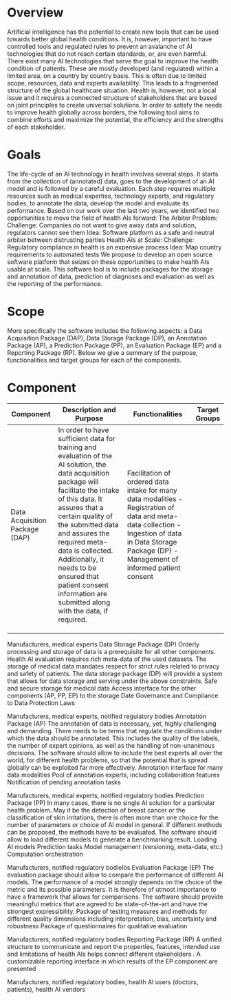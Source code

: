 # Overview
Artificial intelligence has the potential to create new tools that can be used towards better global health conditions. It is, however, important to have controlled tools and regulated rules to prevent an avalanche of AI technologies that do not reach certain standards, or, are even harmful.
There exist many AI technologies that serve the goal to improve the health condition of patients. These are mostly developed (and regulated) within a limited area, on a country by country basis. This is often due to limited scope, resources, data and experts availability. This leads to a fragmented structure of the global healthcare situation. Health is, however, not a local issue and it requires a connected structure of stakeholders that are based on joint principles to create universal solutions.
In order to satisfy the needs to improve health globally across borders, the following tool aims to combine efforts and maximize the potential, the efficiency and the strengths of each stakeholder.

# Goals
The life-cycle of an AI technology in health involves several steps. It starts from the collection of (annotated) data, goes to the development of an AI model and is followed by a careful evaluation. Each step requires multiple resources such as medical expertise, technology experts, and regulatory bodies, to annotate the data, develop the model and evaluate its performance. Based on our work over the last two years, we identified two opportunities to move the field of health AIs forward:
The Arbiter Problem: 
Challenge: Companies do not want to give away data and solution, regulators cannot see them
Idea: Software platform as a safe and neutral arbiter between distrusting parties
Health AIs at Scale: 
Challenge: Regulatory compliance in health is an expensive process
Idea: Map country requirements to automated tests
We propose to develop an open source software platform that seizes on these opportunities to make health AIs usable at scale. This software tool is to include packages for the storage and annotation of data, prediction of diagnoses and evaluation as well as the reporting of the performance.

# Scope
More specifically the software includes the following aspects: a Data Acquisition Package (DAP), Data Storage Package (DP), an Annotation Package (AP), a Prediction Package (PP), an Evaluation Package (EP) and a Reporting Package (RP). Below we give a summary of the purpose, functionalities and target groups for each of the components. 

# Component

| Component | Description and Purpose | Functionalities | Target Groups |
|--|--|--|--|
| Data Acquisition Package (DAP) | In order to have sufficient data for training and evaluation of the AI solution, the data acquisition package will facilitate the intake of this data. It assures that a certain quality of the submitted data and assures the required meta-data is collected. Additionally, it needs to be ensured that patient consent information are submitted along with the data, if required. | Facilitation of ordered data intake for many data modalities - Registration of data and meta-data collection - Ingestion of data in Data Storage Package (DP) - Management of informed patient consent |  |
|  |  |  |  |
|  |  |  |  |
|  |  |  |  |



Manufacturers, medical experts
Data Storage Package (DP)
Orderly processing and storage of data is a prerequisite for all other components. Health AI evaluation requires  rich meta-data of the used datasets. The storage of medical data mandates respect for strict rules related to privacy and safety of patients. The data storage package (DP) will provide a system that allows for data storage and serving under the above constraints.
Safe and secure storage for medical data
Access interface for the other components (AP, PP, EP) to the storage
Date Governance and Compliance to Data Protection Laws

Manufacturers, medical experts, notified regulatory bodies
Annotation Package (AP)
The annotation of data is necessary, yet, highly challenging and demanding. There needs to be terms that regulate the conditions under which the data should be annotated. This includes the quality of the labels, the number of expert opinions, as well as the handling of non-unanimous decisions. The software should allow to include the best experts all over the world, for different health problems, so that the potential that is spread globally can be exploited far more effectively.
Annotation interface for many data modalities
Pool of annotation experts, including collaboration features
Notification of pending annotation tasks

Manufacturers, medical experts, notified regulatory bodies
Prediction Package (PP)
In many cases, there is no single AI solution for a particular health problem. May it be the detection of breast cancer or the classification of skin irritations, there is often more than one choice for the number of parameters or choice of AI model in general. If different methods can be proposed, the methods have to be evaluated. The software should allow to load different models to generate a benchmarking result.
Loading AI models
Prediction tasks
Model management (versioning, meta-data, etc.)
Computation orchestration

Manufacturers, notified regulatory bodielös
Evaluation Package (EP)
The evaluation package should allow to compare the performance of different AI models. The performance of a model strongly depends on the choice of the metric and its possible parameters. It is therefore of utmost importance to have a framework that allows for comparisons. The software should provide meaningful metrics that are agreed to be state-of-the-art and have the strongest expressibility.
Package of testing measures and methods for different quality dimensions including interpretation, bias, uncertainty and robustness
Package of questionnaires for qualitative evaluation

Manufacturers, notified regulatory bodies
Reporting Package (RP)
A unified structure to communicate and report the properties, features, intended use and limitations of health AIs  helps connect different stakeholders .
A customizable reporting interface in which results of the EP component are presented

Manufacturers, notified regulatory bodies, health AI users (doctors, patients), health AI vendors

